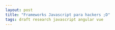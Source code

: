 ```yaml
---
layout: post
title: "Frameworks Javascript para hackers ;D"
tags: draft research javascript angular vue
---
```

